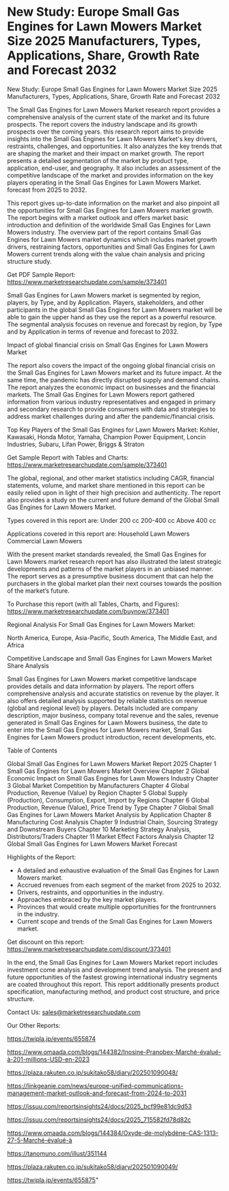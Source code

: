 # New Study: Europe Small Gas Engines for Lawn Mowers Market Size 2025 Manufacturers, Types, Applications, Share, Growth Rate and Forecast 2032
 New Study: Europe Small Gas Engines for Lawn Mowers Market Size 2025 Manufacturers, Types, Applications, Share, Growth Rate and Forecast 2032

The Small Gas Engines for Lawn Mowers Market research report provides a comprehensive analysis of the current state of the market and its future prospects. The report covers the industry landscape and its growth prospects over the coming years. this research report aims to provide insights into the Small Gas Engines for Lawn Mowers Market's key drivers, restraints, challenges, and opportunities. It also analyzes the key trends that are shaping the market and their impact on market growth. The report presents a detailed segmentation of the market by product type, application, end-user, and geography. It also includes an assessment of the competitive landscape of the market and provides information on the key players operating in the Small Gas Engines for Lawn Mowers Market. forecast from 2025 to 2032.

This report gives up-to-date information on the market and also pinpoint all the opportunities for Small Gas Engines for Lawn Mowers market growth. The report begins with a market outlook and offers market basic introduction and definition of the worldwide Small Gas Engines for Lawn Mowers industry. The overview part of the report contains Small Gas Engines for Lawn Mowers market dynamics which includes market growth drivers, restraining factors, opportunities and Small Gas Engines for Lawn Mowers current trends along with the value chain analysis and pricing structure study.

Get PDF Sample Report: https://www.marketresearchupdate.com/sample/373401

Small Gas Engines for Lawn Mowers market is segmented by region, players, by Type, and by Application. Players, stakeholders, and other participants in the global Small Gas Engines for Lawn Mowers market will be able to gain the upper hand as they use the report as a powerful resource. The segmental analysis focuses on revenue and forecast by region, by Type and by Application in terms of revenue and forecast to 2032.

Impact of global financial crisis on Small Gas Engines for Lawn Mowers Market

The report also covers the impact of the ongoing global financial crisis on the Small Gas Engines for Lawn Mowers market and its future impact. At the same time, the pandemic has directly disrupted supply and demand chains. The report analyzes the economic impact on businesses and the financial markets. The Small Gas Engines for Lawn Mowers report gathered information from various industry representatives and engaged in primary and secondary research to provide consumers with data and strategies to address market challenges during and after the pandemic/financial crisis.

Top Key Players of the Small Gas Engines for Lawn Mowers Market:
Kohler, Kawasaki, Honda Motor, Yamaha, Champion Power Equipment, Loncin Industries, Subaru, Lifan Power, Briggs & Straton


Get Sample Report with Tables and Charts: https://www.marketresearchupdate.com/sample/373401

The global, regional, and other market statistics including CAGR, financial statements, volume, and market share mentioned in this report can be easily relied upon in light of their high precision and authenticity. The report also provides a study on the current and future demand of the Global Small Gas Engines for Lawn Mowers Market.

Types covered in this report are:
Under 200 cc
200-400 cc
Above 400 cc


Applications covered in this report are:
Household Lawn Mowers
Commercial Lawn Mowers


With the present market standards revealed, the Small Gas Engines for Lawn Mowers market research report has also illustrated the latest strategic developments and patterns of the market players in an unbiased manner. The report serves as a presumptive business document that can help the purchasers in the global market plan their next courses towards the position of the market’s future.

To Purchase this report (with all Tables, Charts, and Figures): https://www.marketresearchupdate.com/buynow/373401

Regional Analysis For Small Gas Engines for Lawn Mowers Market:

North America, Europe, Asia-Pacific, South America, The Middle East, and Africa

Competitive Landscape and Small Gas Engines for Lawn Mowers Market Share Analysis

Small Gas Engines for Lawn Mowers market competitive landscape provides details and data information by players. The report offers comprehensive analysis and accurate statistics on revenue by the player. It also offers detailed analysis supported by reliable statistics on revenue (global and regional level) by players. Details included are company description, major business, company total revenue and the sales, revenue generated in Small Gas Engines for Lawn Mowers business, the date to enter into the Small Gas Engines for Lawn Mowers market, Small Gas Engines for Lawn Mowers product introduction, recent developments, etc.

Table of Contents

Global Small Gas Engines for Lawn Mowers Market Report 2025
Chapter 1 Small Gas Engines for Lawn Mowers Market Overview
Chapter 2 Global Economic Impact on Small Gas Engines for Lawn Mowers Industry
Chapter 3 Global Market Competition by Manufacturers
Chapter 4 Global Production, Revenue (Value) by Region
Chapter 5 Global Supply (Production), Consumption, Export, Import by Regions
Chapter 6 Global Production, Revenue (Value), Price Trend by Type
Chapter 7 Global Small Gas Engines for Lawn Mowers Market Analysis by Application
Chapter 8 Manufacturing Cost Analysis
Chapter 9 Industrial Chain, Sourcing Strategy and Downstream Buyers
Chapter 10 Marketing Strategy Analysis, Distributors/Traders
Chapter 11 Market Effect Factors Analysis
Chapter 12 Global Small Gas Engines for Lawn Mowers Market Forecast

Highlights of the Report:

- A detailed and exhaustive evaluation of the Small Gas Engines for Lawn Mowers market.
- Accrued revenues from each segment of the market from 2025 to 2032.
- Drivers, restraints, and opportunities in the industry.
- Approaches embraced by the key market players.
- Provinces that would create multiple opportunities for the frontrunners in the industry.
- Current scope and trends of the Small Gas Engines for Lawn Mowers market.

Get discount on this report: https://www.marketresearchupdate.com/discount/373401

In the end, the Small Gas Engines for Lawn Mowers Market report includes investment come analysis and development trend analysis. The present and future opportunities of the fastest growing international industry segments are coated throughout this report. This report additionally presents product specification, manufacturing method, and product cost structure, and price structure.

Contact Us:
sales@marketresearchupdate.com

Our Other Reports:

https://twipla.jp/events/655874

https://www.omaada.com/blogs/144382/Inosine-Pranobex-Marché-évalué-à-201-millions-USD-en-2023

https://plaza.rakuten.co.jp/sukitako58/diary/202501090048/

https://linkgeanie.com/news/europe-unified-communications-management-market-outlook-and-forecast-from-2024-to-2031

https://issuu.com/reportsinsights24/docs/2025_bcf99e81dc9d53

https://issuu.com/reportsinsights24/docs/2025_715582fd78d82c

https://www.omaada.com/blogs/144384/Oxyde-de-molybdène-CAS-1313-27-5-Marché-évalué-à

https://tanomuno.com/illust/351144

https://plaza.rakuten.co.jp/sukitako58/diary/202501090049/

https://twipla.jp/events/655875"
